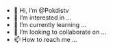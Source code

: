 - 👋 Hi, I’m @Pokdistv
- 👀 I’m interested in ...
- 🌱 I’m currently learning ...
- 💞️ I’m looking to collaborate on ...
- 📫 How to reach me ...

<!---
Pokdistv/Pokdistv is a ✨ special ✨ repository because its `README.md` (this file) appears on your GitHub profile.
You can click the Preview link to take a look at your changes.
--->
